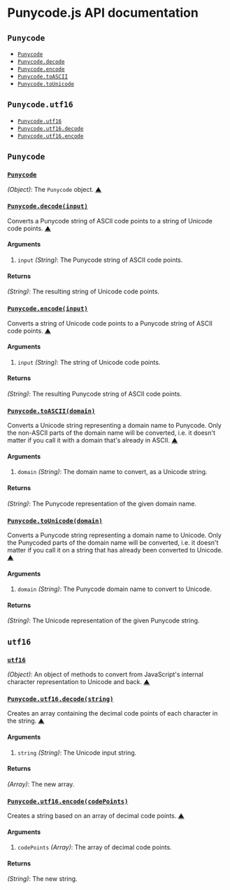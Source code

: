 # Punycode.js API documentation

<!-- div -->


<!-- div -->

## `Punycode`
* [`Punycode`](#Punycode)
* [`Punycode.decode`](#Punycode.decode)
* [`Punycode.encode`](#Punycode.encode)
* [`Punycode.toASCII`](#Punycode.toASCII)
* [`Punycode.toUnicode`](#Punycode.toUnicode)

<!-- /div -->


<!-- div -->

## `Punycode.utf16`
* [`Punycode.utf16`](#Punycode.utf16)
* [`Punycode.utf16.decode`](#Punycode.utf16.decode)
* [`Punycode.utf16.encode`](#Punycode.utf16.encode)

<!-- /div -->


<!-- /div -->


<!-- div -->


<!-- div -->

## `Punycode`

<!-- div -->

### <a id="Punycode" href="https://github.com/bestiejs/punycode.js/blob/master/punycode.js#L14" title="View in source">`Punycode`</a>
*(Object)*: The `Punycode` object.
[&#9650;][1]

<!-- /div -->


<!-- div -->

### <a id="Punycode.decode" href="https://github.com/bestiejs/punycode.js/blob/master/punycode.js#L222" title="View in source">`Punycode.decode(input)`</a>
Converts a Punycode string of ASCII code points to a string of Unicode code points.
[&#9650;][1]

#### Arguments
1. `input` *(String)*: The Punycode string of ASCII code points.

#### Returns
*(String)*: The resulting string of Unicode code points.

<!-- /div -->


<!-- div -->

### <a id="Punycode.encode" href="https://github.com/bestiejs/punycode.js/blob/master/punycode.js#L324" title="View in source">`Punycode.encode(input)`</a>
Converts a string of Unicode code points to a Punycode string of ASCII code points.
[&#9650;][1]

#### Arguments
1. `input` *(String)*: The string of Unicode code points.

#### Returns
*(String)*: The resulting Punycode string of ASCII code points.

<!-- /div -->


<!-- div -->

### <a id="Punycode.toASCII" href="https://github.com/bestiejs/punycode.js/blob/master/punycode.js#L457" title="View in source">`Punycode.toASCII(domain)`</a>
Converts a Unicode string representing a domain name to Punycode. Only the non-ASCII parts of the domain name will be converted, i.e. it doesn't matter if you call it with a domain that's already in ASCII.
[&#9650;][1]

#### Arguments
1. `domain` *(String)*: The domain name to convert, as a Unicode string.

#### Returns
*(String)*: The Punycode representation of the given domain name.

<!-- /div -->


<!-- div -->

### <a id="Punycode.toUnicode" href="https://github.com/bestiejs/punycode.js/blob/master/punycode.js#L441" title="View in source">`Punycode.toUnicode(domain)`</a>
Converts a Punycode string representing a domain name to Unicode. Only the Punycoded parts of the domain name will be converted, i.e. it doesn't matter if you call it on a string that has already been converted to Unicode.
[&#9650;][1]

#### Arguments
1. `domain` *(String)*: The Punycode domain name to convert to Unicode.

#### Returns
*(String)*: The Unicode representation of the given Punycode string.

<!-- /div -->


<!-- /div -->


<!-- div -->

## `utf16`

<!-- div -->

### <a id="Punycode.utf16" href="https://github.com/bestiejs/punycode.js/blob/master/punycode.js#L476" title="View in source">`utf16`</a>
*(Object)*: An object of methods to convert from JavaScript's internal character representation to Unicode and back.
[&#9650;][1]

<!-- /div -->


<!-- div -->

### <a id="Punycode.utf16.decode" href="https://github.com/bestiejs/punycode.js/blob/master/punycode.js#L106" title="View in source">`Punycode.utf16.decode(string)`</a>
Creates an array containing the decimal code points of each character in the string.
[&#9650;][1]

#### Arguments
1. `string` *(String)*: The Unicode input string.

#### Returns
*(Array)*: The new array.

<!-- /div -->


<!-- div -->

### <a id="Punycode.utf16.encode" href="https://github.com/bestiejs/punycode.js/blob/master/punycode.js#L134" title="View in source">`Punycode.utf16.encode(codePoints)`</a>
Creates a string based on an array of decimal code points.
[&#9650;][1]

#### Arguments
1. `codePoints` *(Array)*: The array of decimal code points.

#### Returns
*(String)*: The new string.

<!-- /div -->


<!-- /div -->


<!-- /div -->


  [1]: #readme "Jump back to the TOC."